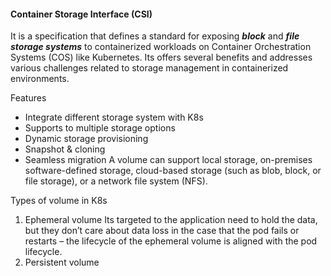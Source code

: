 #### Container Storage Interface (CSI)
It is a specification that defines a standard for exposing ***block*** and ***file storage systems*** to containerized workloads on Container Orchestration Systems (COS) like Kubernetes. Its offers several benefits and addresses various challenges related to storage management in containerized environments.

Features
- Integrate different storage system with K8s
- Supports to multiple storage options
- Dynamic storage provisioning
- Snapshot & cloning
- Seamless migration
A volume can support local storage, on-premises software-defined storage, cloud-based storage (such as blob, block, or file storage), or a network file system (NFS).

Types of volume in K8s
1. Ephemeral volume
   Its targeted to the application need to hold the data, but they don’t care about data loss in the case that the pod fails or restarts – the lifecycle of the ephemeral volume is aligned with the pod lifecycle.
2. Persistent volume

